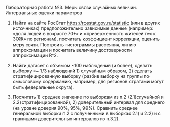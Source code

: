 Лабораторная работа №3. Меры связи случайных величин. Интервальные оценки параметров
1. Найти на сайте РосСтат  https://rosstat.gov.ru/statistic  (или в других источниках) предположительно зависимые данные (например: «доля людей в возрасте 70+» и «приверженность жителей тех к ЗОЖ» по регионам), посчитать коэффициент корреляции, оценить меру связи.
Построить гистограммы рассеяния, линию аппроксимации  и посчитать величину достоверности аппроксимации R^2.

2. Найти датасет с объемом ~100 наблюдений (и более), сделать выборку =~ 1/3 наблюдений 1) случайным образом, 2) сделать стратифицированную выборку (разбив выборку на группы по смысловому содержанию, например, для регионов стратами могут быть федеральные округа). 
3. Посчитать 1) среднее значение по выборкам из п.2 (2.1)случайной и 2.2)стратифицированной), 2) доверительный интервал для среднего (на уровне доверия 90%, 95%, 99%). Сравнить среднее генеральной выборки п.2  с полученными в выборках 2.1) и 2.2)  и с границами доверительных интервалов из п.3.2).
